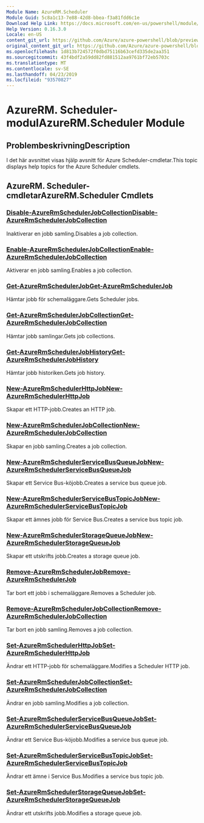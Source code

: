 ```yaml
---
Module Name: AzureRM.Scheduler
Module Guid: 5c8a1c13-7e88-42d8-bbea-f3a81fdd6c1e
Download Help Link: https://docs.microsoft.com/en-us/powershell/module/azurerm.scheduler
Help Version: 0.16.3.0
Locale: en-US
content_git_url: https://github.com/Azure/azure-powershell/blob/preview/src/ResourceManager/Scheduler/Commands.Scheduler/help/AzureRM.Scheduler.md
original_content_git_url: https://github.com/Azure/azure-powershell/blob/preview/src/ResourceManager/Scheduler/Commands.Scheduler/help/AzureRM.Scheduler.md
ms.openlocfilehash: 1d813b724572f0dbd75116b63cefd335de2aa351
ms.sourcegitcommit: 43f4bdf2a59dd82fd881512aa9761bf72eb5703c
ms.translationtype: MT
ms.contentlocale: sv-SE
ms.lasthandoff: 04/23/2019
ms.locfileid: "93570827"
---
```

# <span data-ttu-id="d5e0c-101">AzureRM. Scheduler-modul</span><span class="sxs-lookup"><span data-stu-id="d5e0c-101">AzureRM.Scheduler Module</span></span>
## <span data-ttu-id="d5e0c-102">Problembeskrivning</span><span class="sxs-lookup"><span data-stu-id="d5e0c-102">Description</span></span>
<span data-ttu-id="d5e0c-103">I det här avsnittet visas hjälp avsnitt för Azure Scheduler-cmdletar.</span><span class="sxs-lookup"><span data-stu-id="d5e0c-103">This topic displays help topics for the Azure Scheduler cmdlets.</span></span>

## <span data-ttu-id="d5e0c-104">AzureRM. Scheduler-cmdletar</span><span class="sxs-lookup"><span data-stu-id="d5e0c-104">AzureRM.Scheduler Cmdlets</span></span>
### [<span data-ttu-id="d5e0c-105">Disable-AzureRmSchedulerJobCollection</span><span class="sxs-lookup"><span data-stu-id="d5e0c-105">Disable-AzureRmSchedulerJobCollection</span></span>](Disable-AzureRmSchedulerJobCollection.md)
<span data-ttu-id="d5e0c-106">Inaktiverar en jobb samling.</span><span class="sxs-lookup"><span data-stu-id="d5e0c-106">Disables a job collection.</span></span>

### [<span data-ttu-id="d5e0c-107">Enable-AzureRmSchedulerJobCollection</span><span class="sxs-lookup"><span data-stu-id="d5e0c-107">Enable-AzureRmSchedulerJobCollection</span></span>](Enable-AzureRmSchedulerJobCollection.md)
<span data-ttu-id="d5e0c-108">Aktiverar en jobb samling.</span><span class="sxs-lookup"><span data-stu-id="d5e0c-108">Enables a job collection.</span></span>

### [<span data-ttu-id="d5e0c-109">Get-AzureRmSchedulerJob</span><span class="sxs-lookup"><span data-stu-id="d5e0c-109">Get-AzureRmSchedulerJob</span></span>](Get-AzureRmSchedulerJob.md)
<span data-ttu-id="d5e0c-110">Hämtar jobb för schemaläggare.</span><span class="sxs-lookup"><span data-stu-id="d5e0c-110">Gets Scheduler jobs.</span></span>

### [<span data-ttu-id="d5e0c-111">Get-AzureRmSchedulerJobCollection</span><span class="sxs-lookup"><span data-stu-id="d5e0c-111">Get-AzureRmSchedulerJobCollection</span></span>](Get-AzureRmSchedulerJobCollection.md)
<span data-ttu-id="d5e0c-112">Hämtar jobb samlingar.</span><span class="sxs-lookup"><span data-stu-id="d5e0c-112">Gets job collections.</span></span>

### [<span data-ttu-id="d5e0c-113">Get-AzureRmSchedulerJobHistory</span><span class="sxs-lookup"><span data-stu-id="d5e0c-113">Get-AzureRmSchedulerJobHistory</span></span>](Get-AzureRmSchedulerJobHistory.md)
<span data-ttu-id="d5e0c-114">Hämtar jobb historiken.</span><span class="sxs-lookup"><span data-stu-id="d5e0c-114">Gets job history.</span></span>

### [<span data-ttu-id="d5e0c-115">New-AzureRmSchedulerHttpJob</span><span class="sxs-lookup"><span data-stu-id="d5e0c-115">New-AzureRmSchedulerHttpJob</span></span>](New-AzureRmSchedulerHttpJob.md)
<span data-ttu-id="d5e0c-116">Skapar ett HTTP-jobb.</span><span class="sxs-lookup"><span data-stu-id="d5e0c-116">Creates an HTTP job.</span></span>

### [<span data-ttu-id="d5e0c-117">New-AzureRmSchedulerJobCollection</span><span class="sxs-lookup"><span data-stu-id="d5e0c-117">New-AzureRmSchedulerJobCollection</span></span>](New-AzureRmSchedulerJobCollection.md)
<span data-ttu-id="d5e0c-118">Skapar en jobb samling.</span><span class="sxs-lookup"><span data-stu-id="d5e0c-118">Creates a job collection.</span></span>

### [<span data-ttu-id="d5e0c-119">New-AzureRmSchedulerServiceBusQueueJob</span><span class="sxs-lookup"><span data-stu-id="d5e0c-119">New-AzureRmSchedulerServiceBusQueueJob</span></span>](New-AzureRmSchedulerServiceBusQueueJob.md)
<span data-ttu-id="d5e0c-120">Skapar ett Service Bus-köjobb.</span><span class="sxs-lookup"><span data-stu-id="d5e0c-120">Creates a service bus queue job.</span></span>

### [<span data-ttu-id="d5e0c-121">New-AzureRmSchedulerServiceBusTopicJob</span><span class="sxs-lookup"><span data-stu-id="d5e0c-121">New-AzureRmSchedulerServiceBusTopicJob</span></span>](New-AzureRmSchedulerServiceBusTopicJob.md)
<span data-ttu-id="d5e0c-122">Skapar ett ämnes jobb för Service Bus.</span><span class="sxs-lookup"><span data-stu-id="d5e0c-122">Creates a service bus topic job.</span></span>

### [<span data-ttu-id="d5e0c-123">New-AzureRmSchedulerStorageQueueJob</span><span class="sxs-lookup"><span data-stu-id="d5e0c-123">New-AzureRmSchedulerStorageQueueJob</span></span>](New-AzureRmSchedulerStorageQueueJob.md)
<span data-ttu-id="d5e0c-124">Skapar ett utskrifts jobb.</span><span class="sxs-lookup"><span data-stu-id="d5e0c-124">Creates a storage queue job.</span></span>

### [<span data-ttu-id="d5e0c-125">Remove-AzureRmSchedulerJob</span><span class="sxs-lookup"><span data-stu-id="d5e0c-125">Remove-AzureRmSchedulerJob</span></span>](Remove-AzureRmSchedulerJob.md)
<span data-ttu-id="d5e0c-126">Tar bort ett jobb i schemaläggare.</span><span class="sxs-lookup"><span data-stu-id="d5e0c-126">Removes a Scheduler job.</span></span>

### [<span data-ttu-id="d5e0c-127">Remove-AzureRmSchedulerJobCollection</span><span class="sxs-lookup"><span data-stu-id="d5e0c-127">Remove-AzureRmSchedulerJobCollection</span></span>](Remove-AzureRmSchedulerJobCollection.md)
<span data-ttu-id="d5e0c-128">Tar bort en jobb samling.</span><span class="sxs-lookup"><span data-stu-id="d5e0c-128">Removes a job collection.</span></span>

### [<span data-ttu-id="d5e0c-129">Set-AzureRmSchedulerHttpJob</span><span class="sxs-lookup"><span data-stu-id="d5e0c-129">Set-AzureRmSchedulerHttpJob</span></span>](Set-AzureRmSchedulerHttpJob.md)
<span data-ttu-id="d5e0c-130">Ändrar ett HTTP-jobb för schemaläggare.</span><span class="sxs-lookup"><span data-stu-id="d5e0c-130">Modifies a Scheduler HTTP job.</span></span>

### [<span data-ttu-id="d5e0c-131">Set-AzureRmSchedulerJobCollection</span><span class="sxs-lookup"><span data-stu-id="d5e0c-131">Set-AzureRmSchedulerJobCollection</span></span>](Set-AzureRmSchedulerJobCollection.md)
<span data-ttu-id="d5e0c-132">Ändrar en jobb samling.</span><span class="sxs-lookup"><span data-stu-id="d5e0c-132">Modifies a job collection.</span></span>

### [<span data-ttu-id="d5e0c-133">Set-AzureRmSchedulerServiceBusQueueJob</span><span class="sxs-lookup"><span data-stu-id="d5e0c-133">Set-AzureRmSchedulerServiceBusQueueJob</span></span>](Set-AzureRmSchedulerServiceBusQueueJob.md)
<span data-ttu-id="d5e0c-134">Ändrar ett Service Bus-köjobb.</span><span class="sxs-lookup"><span data-stu-id="d5e0c-134">Modifies a service bus queue job.</span></span>

### [<span data-ttu-id="d5e0c-135">Set-AzureRmSchedulerServiceBusTopicJob</span><span class="sxs-lookup"><span data-stu-id="d5e0c-135">Set-AzureRmSchedulerServiceBusTopicJob</span></span>](Set-AzureRmSchedulerServiceBusTopicJob.md)
<span data-ttu-id="d5e0c-136">Ändrar ett ämne i Service Bus.</span><span class="sxs-lookup"><span data-stu-id="d5e0c-136">Modifies a service bus topic job.</span></span>

### [<span data-ttu-id="d5e0c-137">Set-AzureRmSchedulerStorageQueueJob</span><span class="sxs-lookup"><span data-stu-id="d5e0c-137">Set-AzureRmSchedulerStorageQueueJob</span></span>](Set-AzureRmSchedulerStorageQueueJob.md)
<span data-ttu-id="d5e0c-138">Ändrar ett utskrifts jobb.</span><span class="sxs-lookup"><span data-stu-id="d5e0c-138">Modifies a storage queue job.</span></span>

